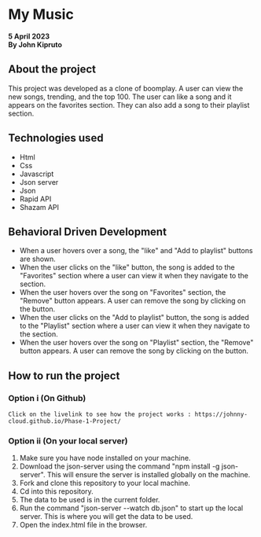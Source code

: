 # My Music

**5 April 2023**\
**By John Kipruto**

## About the project

This project was developed as a clone of boomplay.
A user can view the new songs, trending, and the top 100. The user can like a song and it appears on the favorites section. They can also add a song to their playlist section.

## Technologies used

* Html
* Css
* Javascript
* Json server
* Json
* Rapid API
* Shazam API

## Behavioral Driven Development

* When a user hovers over a song, the "like" and "Add to playlist" buttons are shown.
* When the user clicks on the "like" button, the song is added to the "Favorites" section where a user can view it when they navigate to the section.
* When the user hovers over the song on "Favorites" section, the "Remove" button appears. A user can remove the song by clicking on the button.
* When the user clicks on the "Add to playlist" button, the song is added to the "Playlist" section where a user can view it when they navigate to the section.
* When the user hovers over the song on "Playlist" section, the "Remove" button appears. A user can remove the song by clicking on the button.

## How to run the project

### Option i (On Github)

    Click on the livelink to see how the project works : https://johnny-cloud.github.io/Phase-1-Project/

### Option ii (On your local server)

1. Make sure you have node installed on your machine.
2. Download the json-server using the command "npm install -g json-server". This will ensure the server is installed globally on the machine.
3. Fork and clone this repository to your local machine.
4. Cd into this repository.
5. The data to be used is in the current folder.
6. Run the command "json-server --watch db.json" to start up the local server. This is where you will get the data to be used.
7. Open the index.html file in the browser.

